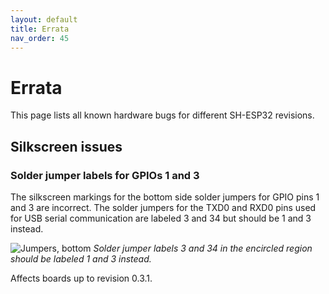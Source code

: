 ```yaml
---
layout: default
title: Errata
nav_order: 45
---
```


# Errata

This page lists all known hardware bugs for different SH-ESP32 revisions.

## Silkscreen issues

### Solder jumper labels for GPIOs 1 and 3 

The silkscreen markings for the bottom side solder jumpers for GPIO pins 1 and 3 are incorrect.
The solder jumpers for the TXD0 and RXD0 pins used for USB serial communication are labeled 3 and 34 but should be 1 and 3 instead.

![Jumpers, bottom]({{site.baseurl}}/media/sh-esp32_r0.3.1_bottom_jumpers_errata_1_3.jpg "SH-ESP32 GPIO 1 and 3 silkscreen errata")
*Solder jumper labels 3 and 34 in the encircled region should be labeled 1 and 3 instead.*

Affects boards up to revision 0.3.1.
